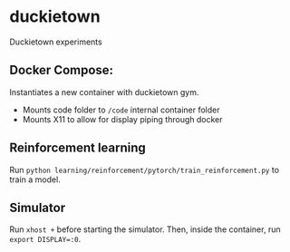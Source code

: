 # duckietown
Duckietown experiments

## Docker Compose:
Instantiates a new container with duckietown gym.
- Mounts code folder to `/code` internal container folder
- Mounts X11 to allow for display piping through docker

## Reinforcement learning
Run `python learning/reinforcement/pytorch/train_reinforcement.py` to train a model.

## Simulator
Run `xhost +` before starting the simulator. Then, inside the container, run `export DISPLAY=:0`.
